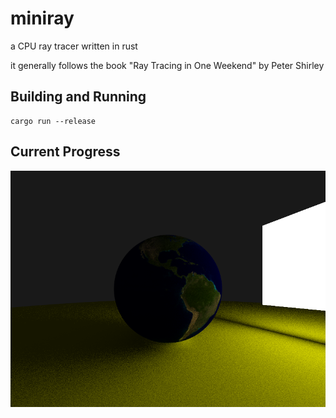 # miniray
a CPU ray tracer written in rust

it generally follows the book "Ray Tracing in One Weekend" by Peter Shirley

## Building and Running
```shell
cargo run --release
```

## Current Progress
![Output](./output.png)
